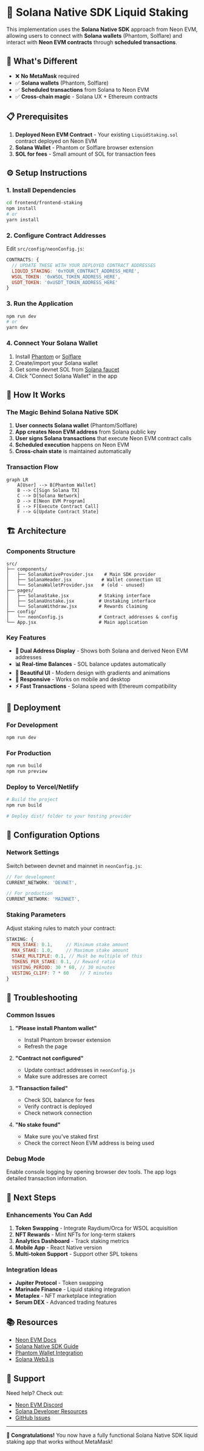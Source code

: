 # 🚀 Solana Native SDK Liquid Staking

This implementation uses the **Solana Native SDK** approach from Neon EVM, allowing users to connect with **Solana wallets** (Phantom, Solflare) and interact with **Neon EVM contracts** through **scheduled transactions**.

## 🎯 What's Different

- ❌ **No MetaMask** required
- ✅ **Solana wallets** (Phantom, Solflare) 
- ✅ **Scheduled transactions** from Solana to Neon EVM
- ✅ **Cross-chain magic** - Solana UX + Ethereum contracts

## 📋 Prerequisites

1. **Deployed Neon EVM Contract** - Your existing `LiquidStaking.sol` contract deployed on Neon EVM
2. **Solana Wallet** - Phantom or Solflare browser extension
3. **SOL for fees** - Small amount of SOL for transaction fees

## ⚙️ Setup Instructions

### 1. Install Dependencies

```bash
cd frontend/frontend-staking
npm install
# or
yarn install
```

### 2. Configure Contract Addresses

Edit `src/config/neonConfig.js`:

```javascript
CONTRACTS: {
  // UPDATE THESE WITH YOUR DEPLOYED CONTRACT ADDRESSES
  LIQUID_STAKING: '0xYOUR_CONTRACT_ADDRESS_HERE',
  WSOL_TOKEN: '0xWSOL_TOKEN_ADDRESS_HERE',
  USDT_TOKEN: '0xUSDT_TOKEN_ADDRESS_HERE'
}
```

### 3. Run the Application

```bash
npm run dev
# or
yarn dev
```

### 4. Connect Your Solana Wallet

1. Install [Phantom](https://phantom.app/) or [Solflare](https://solflare.com/)
2. Create/import your Solana wallet
3. Get some devnet SOL from [Solana faucet](https://faucet.solana.com/)
4. Click "Connect Solana Wallet" in the app

## 🔧 How It Works

### The Magic Behind Solana Native SDK

1. **User connects Solana wallet** (Phantom/Solflare)
2. **App creates Neon EVM address** from Solana public key
3. **User signs Solana transactions** that execute Neon EVM contract calls
4. **Scheduled execution** happens on Neon EVM
5. **Cross-chain state** is maintained automatically

### Transaction Flow

```mermaid
graph LR
    A[User] --> B[Phantom Wallet]
    B --> C[Sign Solana TX]
    C --> D[Solana Network]
    D --> E[Neon EVM Program]
    E --> F[Execute Contract Call]
    F --> G[Update Contract State]
```

## 🏗️ Architecture

### Components Structure

```
src/
├── components/
│   ├── SolanaNativeProvider.jsx    # Main SDK provider
│   ├── SolanaHeader.jsx           # Wallet connection UI
│   └── SolanaWalletProvider.jsx   # (old - unused)
├── pages/
│   ├── SolanaStake.jsx           # Staking interface
│   ├── SolanaUnstake.jsx         # Unstaking interface
│   └── SolanaWithdraw.jsx        # Rewards claiming
├── config/
│   └── neonConfig.js             # Contract addresses & config
└── App.jsx                       # Main application
```

### Key Features

- **🔗 Dual Address Display** - Shows both Solana and derived Neon EVM addresses
- **📊 Real-time Balances** - SOL balance updates automatically
- **🎨 Beautiful UI** - Modern design with gradients and animations
- **📱 Responsive** - Works on mobile and desktop
- **⚡ Fast Transactions** - Solana speed with Ethereum compatibility

## 🚀 Deployment

### For Development
```bash
npm run dev
```

### For Production
```bash
npm run build
npm run preview
```

### Deploy to Vercel/Netlify
```bash
# Build the project
npm run build

# Deploy dist/ folder to your hosting provider
```

## 🔧 Configuration Options

### Network Settings

Switch between devnet and mainnet in `neonConfig.js`:

```javascript
// For development
CURRENT_NETWORK: 'DEVNET',

// For production  
CURRENT_NETWORK: 'MAINNET',
```

### Staking Parameters

Adjust staking rules to match your contract:

```javascript
STAKING: {
  MIN_STAKE: 0.1,     // Minimum stake amount
  MAX_STAKE: 1.0,     // Maximum stake amount
  STAKE_MULTIPLE: 0.1, // Must be multiple of this
  TOKENS_PER_STAKE: 0.1, // Reward ratio
  VESTING_PERIOD: 30 * 60, // 30 minutes
  VESTING_CLIFF: 7 * 60    // 7 minutes
}
```

## 🐛 Troubleshooting

### Common Issues

1. **"Please install Phantom wallet"**
   - Install Phantom browser extension
   - Refresh the page

2. **"Contract not configured"**
   - Update contract addresses in `neonConfig.js`
   - Make sure addresses are correct

3. **"Transaction failed"**
   - Check SOL balance for fees
   - Verify contract is deployed
   - Check network connection

4. **"No stake found"**
   - Make sure you've staked first
   - Check the correct Neon EVM address is being used

### Debug Mode

Enable console logging by opening browser dev tools. The app logs detailed transaction information.

## 🎯 Next Steps

### Enhancements You Can Add

1. **Token Swapping** - Integrate Raydium/Orca for WSOL acquisition
2. **NFT Rewards** - Mint NFTs for long-term stakers  
3. **Analytics Dashboard** - Track staking metrics
4. **Mobile App** - React Native version
5. **Multi-token Support** - Support other SPL tokens

### Integration Ideas

- **Jupiter Protocol** - Token swapping
- **Marinade Finance** - Liquid staking integration
- **Metaplex** - NFT marketplace integration
- **Serum DEX** - Advanced trading features

## 📚 Resources

- [Neon EVM Docs](https://neonevm.org/docs)
- [Solana Native SDK Guide](https://neonevm.org/docs/composability/sdk_solana_native)
- [Phantom Wallet Integration](https://docs.phantom.app/)
- [Solana Web3.js](https://solana-labs.github.io/solana-web3.js/)

## 🤝 Support

Need help? Check out:
- [Neon EVM Discord](https://discord.gg/neonevm)
- [Solana Developer Resources](https://solana.com/developers)
- [GitHub Issues](../../../issues)

---

**🎉 Congratulations!** You now have a fully functional Solana Native SDK liquid staking app that works without MetaMask! 